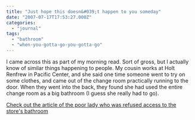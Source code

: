 ```yaml
---
title: "Just hope this doesn&#039;t happen to you someday"
date: "2007-07-17T17:53:27.000Z"
categories: 
  - "journal"
tags: 
  - "bathroom"
  - "when-you-gotta-go-you-gotta-go"
---
```


I came across this as part of my morning read. Sort of gross, but I actually know of similar things happening to people. My cousin works at Holt Renfrew in Pacific Center, and she said one time someone went to try on some clothes, and came out of the change room practically running to the door. When they went into the back, they found she had used the entire change room as a big bathroom (I guess she really had to go).

[Check out the article of the poor lady who was refused access to the store's bathroom](http://consumerist.com/consumer/worst-customer-service-ever/jo+ann-fabrics-refuses-to-let-customer-use-bathroom-even-as-she-suffers-diarrhea-right-in-front-of-them-274441.php)
